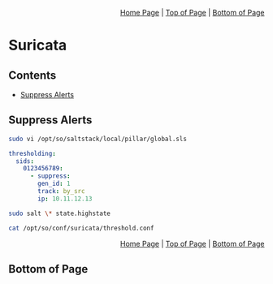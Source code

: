 <p align="right">
  <a href="/so/README.md">Home Page</a> |
  <a href="/so/suricata/README.md#contents">Top of Page</a> |
  <a href="/so/suricata/README.md#bottom-of-page">Bottom of Page</a>
</p>

# Suricata

## Contents
* [Suppress Alerts](#suppress-alerts)

## Suppress Alerts
```bash
sudo vi /opt/so/saltstack/local/pillar/global.sls
```
```yaml
thresholding:
  sids:
    0123456789:
      - suppress:
        gen_id: 1
        track: by_src
        ip: 10.11.12.13
```
```bash
sudo salt \* state.highstate
```
```bash
cat /opt/so/conf/suricata/threshold.conf
```

<p align="right">
  <a href="/so/README.md">Home Page</a> |
  <a href="/so/suricata/README.md#contents">Top of Page</a> |
  <a href="/so/suricata/README.md#bottom-of-page">Bottom of Page</a>
</p>

## Bottom of Page
